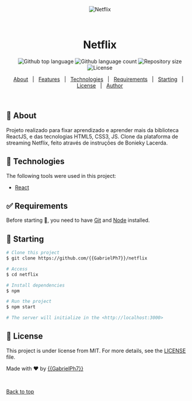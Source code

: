 <div align="center" id="top"> 
  <img src="public/CloneNetflix.gif" alt="Netflix" />

&#xa0;

  <!-- <a href="https://netflix.netlify.app">Demo</a> -->
</div>

<h1 align="center">Netflix</h1>

<p align="center">
  <img alt="Github top language" src="https://img.shields.io/github/languages/top/{{GabrielPh7}}/netflix?color=56BEB8">

  <img alt="Github language count" src="https://img.shields.io/github/languages/count/{{GabrielPh7}}/netflix?color=56BEB8">

  <img alt="Repository size" src="https://img.shields.io/github/repo-size/{{GabrielPh7}}/netflix?color=56BEB8">

  <img alt="License" src="https://img.shields.io/github/license/{{GabrielPh7}}/netflix?color=56BEB8">

  <!-- <img alt="Github issues" src="https://img.shields.io/github/issues/{{GabrielPh7}}/netflix?color=56BEB8" /> -->

  <!-- <img alt="Github forks" src="https://img.shields.io/github/forks/{{GabrielPh7}}/netflix?color=56BEB8" /> -->

  <!-- <img alt="Github stars" src="https://img.shields.io/github/stars/{{GabrielPh7}}/netflix?color=56BEB8" /> -->
</p>

<!-- Status -->

<!-- <h4 align="center">
	🚧  Netflix 🚀 Under construction...  🚧
</h4>

<hr> -->

<p align="center">
  <a href="#dart-about">About</a> &#xa0; | &#xa0; 
  <a href="#sparkles-features">Features</a> &#xa0; | &#xa0;
  <a href="#rocket-technologies">Technologies</a> &#xa0; | &#xa0;
  <a href="#white_check_mark-requirements">Requirements</a> &#xa0; | &#xa0;
  <a href="#checkered_flag-starting">Starting</a> &#xa0; | &#xa0;
  <a href="#memo-license">License</a> &#xa0; | &#xa0;
  <a href="https://github.com/{{GabrielPh7}}" target="_blank">Author</a>
</p>

<br>

## :dart: About

Projeto realizado para fixar aprendizado e aprender mais da biblioteca ReactJS, e das tecnologias HTML5, CSS3, JS. Clone da plataforma de streaming Netflix, feito através de instruções de Bonieky Lacerda.

## :rocket: Technologies

The following tools were used in this project:

- [React](https://pt-br.reactjs.org/)

## :white_check_mark: Requirements

Before starting :checkered_flag:, you need to have [Git](https://git-scm.com) and [Node](https://nodejs.org/en/) installed.

## :checkered_flag: Starting

```bash
# Clone this project
$ git clone https://github.com/{{GabrielPh7}}/netflix

# Access
$ cd netflix

# Install dependencies
$ npm

# Run the project
$ npm start

# The server will initialize in the <http://localhost:3000>
```

## :memo: License

This project is under license from MIT. For more details, see the [LICENSE](LICENSE.md) file.

Made with :heart: by <a href="https://github.com/{{GabrielPh7}}" target="_blank">{{GabrielPh7}}</a>

&#xa0;

<a href="#top">Back to top</a>
